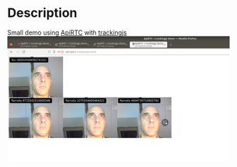 # Description

Small demo using [ApiRTC](https://apirtc.com) with [trackingjs](https://trackingjs.com/)
![screenshot of a demo using ApiRTC and face recognition](./screenshot.png)